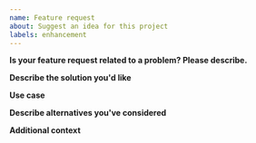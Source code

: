 ```yaml
---
name: Feature request
about: Suggest an idea for this project
labels: enhancement
---
```


<!--
Please search open and closed issues to avoid duplicates.
Note that this version of OpenBoard is focusing only on a few things. You can add a feature request, but at the current stage it's unlikely it will get implemented.
Please use this for requesting a single feasture, and open more issues for further feature requests.
-->

**Is your feature request related to a problem? Please describe.**
<!-- A clear and concise description of what the problem is. -->

**Describe the solution you'd like**
<!-- A clear and concise description of what you want to happen. -->

**Use case**
<!-- Provide a clear and concise description of *your use case* and what you thus think is missing, and why. -->

**Describe alternatives you've considered**
<!-- A clear and concise description of any alternative solutions or features you've considered. -->

**Additional context**
<!-- Add any other context or screenshots about the feature request here.
If you add screenshots, please reduce the size or use thumbnails to keep the issue nicely readable. -->
